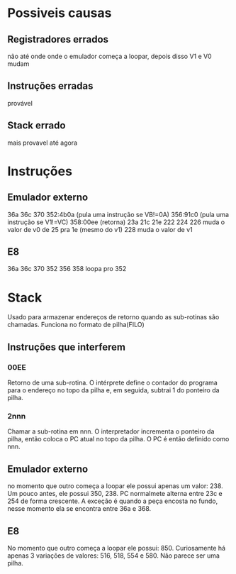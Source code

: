 # Possiveis causas
## Registradores errados
não até onde onde o emulador começa a loopar, depois disso V1 e V0 mudam
## Instruções erradas
provável
## Stack errado
mais provavel até agora

# Instruções
## Emulador externo
36a
36c
370
352:4b0a (pula uma instrução se VB!=0A)
356:91c0 (pula uma instrução se V1!=VC)
358:00ee (retorna)
23a
21c
21e
222
224
226 muda o valor de v0 de 25 pra 1e (mesmo do v1)
228 muda o valor de v1
## E8
36a
36c
370
352
356
358 loopa pro 352

# Stack 
Usado para armazenar endereços de retorno quando as sub-rotinas são chamadas.
Funciona no formato de pilha(FILO)
## Instruções que interferem
### 00EE 
Retorno de uma sub-rotina. O intérprete define o contador do programa para o endereço no topo da pilha e, em seguida, subtrai 1 do ponteiro da pilha.
### 2nnn
Chamar a sub-rotina em nnn. O interpretador incrementa o ponteiro da pilha, então coloca o PC atual no topo da pilha. O PC é então definido como nnn.
## Emulador externo
no momento que outro começa a loopar ele possui apenas um valor: 238. Um pouco antes, ele possui 350, 238.
PC normalmete alterna entre 23c e 254 de forma crescente. A exceção é quando a peça encosta no fundo, nesse momento ela se encontra entre 36a e 368.
## E8
No momento que outro começa a loopar ele possui: 850. 
Curiosamente há apenas 3 variações de valores:  516, 518, 554 e 580.
Não parece ser uma pilha.